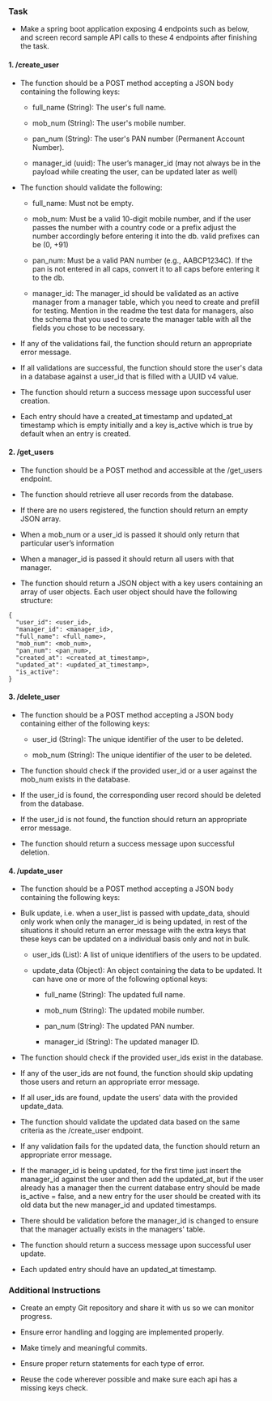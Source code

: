 ### Task

-   Make a spring boot application exposing 4 endpoints such as below, and screen record sample API calls to these 4 endpoints after finishing the task.

#### 1. /create_user

[](https://gist.github.com/ashwin-dailype/91356d6f074cd0c0014c9089bcfd4d6e#1-create_user)

-   The function should be a POST method accepting a JSON body containing the following keys:
    
    -   full_name (String): The user's full name.
        
    -   mob_num (String): The user's mobile number.
        
    -   pan_num (String): The user's PAN number (Permanent Account Number).
        
    -   manager_id (uuid): The user’s manager_id (may not always be in the payload while creating the user, can be updated later as well)
        
-   The function should validate the following:
    
    -   full_name: Must not be empty.
        
    -   mob_num: Must be a valid 10-digit mobile number, and if the user passes the number with a country code or a prefix adjust the number accordingly before entering it into the db. valid prefixes can be (0, +91)
        
    -   pan_num: Must be a valid PAN number (e.g., AABCP1234C). If the pan is not entered in all caps, convert it to all caps before entering it to the db.
        
    -   manager_id: The manager_id should be validated as an active manager from a manager table, which you need to create and prefill for testing. Mention in the readme the test data for managers, also the schema that you used to create the manager table with all the fields you chose to be necessary.
        
-   If any of the validations fail, the function should return an appropriate error message.
    
-   If all validations are successful, the function should store the user's data in a database against a user_id that is filled with a UUID v4 value.
    
-   The function should return a success message upon successful user creation.
    
-   Each entry should have a created_at timestamp and updated_at timestamp which is empty initially and a key is_active which is true by default when an entry is created.
    

#### 2. /get_users

[](https://gist.github.com/ashwin-dailype/91356d6f074cd0c0014c9089bcfd4d6e#2-get_users)

-   The function should be a POST method and accessible at the /get_users endpoint.
    
-   The function should retrieve all user records from the database.
    
-   If there are no users registered, the function should return an empty JSON array.
    
-   When a mob_num or a user_id is passed it should only return that particular user’s information
    
-   When a manager_id is passed it should return all users with that manager.
    
-   The function should return a JSON object with a key users containing an array of user objects. Each user object should have the following structure:
    

```
{
  "user_id": <user_id>,
  "manager_id": <manager_id>,
  "full_name": <full_name>,
  "mob_num": <mob_num>,
  "pan_num": <pan_num>,
  "created_at": <created_at_timestamp>,
  "updated_at": <updated_at_timestamp>,
  "is_active":
}

```

#### 3. /delete_user

[](https://gist.github.com/ashwin-dailype/91356d6f074cd0c0014c9089bcfd4d6e#3-delete_user)

-   The function should be a POST method accepting a JSON body containing either of the following keys:
    
    -   user_id (String): The unique identifier of the user to be deleted.
        
    -   mob_num (String): The unique identifier of the user to be deleted.
        
-   The function should check if the provided user_id or a user against the mob_num exists in the database.
    
-   If the user_id is found, the corresponding user record should be deleted from the database.
    
-   If the user_id is not found, the function should return an appropriate error message.
    
-   The function should return a success message upon successful deletion.
    

#### 4. /update_user

[](https://gist.github.com/ashwin-dailype/91356d6f074cd0c0014c9089bcfd4d6e#4-update_user)

-   The function should be a POST method accepting a JSON body containing the following keys:
    
-   Bulk update, i.e. when a user_list is passed with update_data, should only work when only the manager_id is being updated, in rest of the situations it should return an error message with the extra keys that these keys can be updated on a individual basis only and not in bulk.
    
    -   user_ids (List): A list of unique identifiers of the users to be updated.
        
    -   update_data (Object): An object containing the data to be updated. It can have one or more of the following optional keys:
        
        -   full_name (String): The updated full name.
            
        -   mob_num (String): The updated mobile number.
            
        -   pan_num (String): The updated PAN number.
            
        -   manager_id (String): The updated manager ID.
            
-   The function should check if the provided user_ids exist in the database.
    
-   If any of the user_ids are not found, the function should skip updating those users and return an appropriate error message.
    
-   If all user_ids are found, update the users' data with the provided update_data.
    
-   The function should validate the updated data based on the same criteria as the /create_user endpoint.
    
-   If any validation fails for the updated data, the function should return an appropriate error message.
    
-   If the manager_id is being updated, for the first time just insert the manager_id against the user and then add the updated_at, but if the user already has a manager then the current database entry should be made is_active = false, and a new entry for the user should be created with its old data but the new manager_id and updated timestamps.
    
-   There should be validation before the manager_id is changed to ensure that the manager actually exists in the managers' table.
    
-   The function should return a success message upon successful user update.
    
-   Each updated entry should have an updated_at timestamp.
    

### Additional Instructions

[](https://gist.github.com/ashwin-dailype/91356d6f074cd0c0014c9089bcfd4d6e#additional-instructions)

-   Create an empty Git repository and share it with us so we can monitor progress.
    
-   Ensure error handling and logging are implemented properly.
    
-   Make timely and meaningful commits.
    
-   Ensure proper return statements for each type of error.
    
-   Reuse the code wherever possible and make sure each api has a missing keys check.
